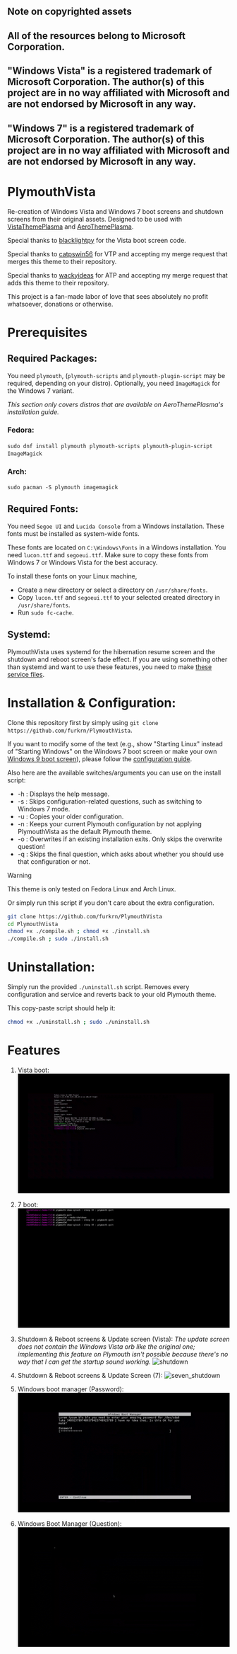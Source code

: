 ## Note on copyrighted assets
## All of the resources belong to Microsoft Corporation.
## "Windows Vista" is a registered trademark of Microsoft Corporation. The author(s) of this project are in no way affiliated with Microsoft and are not endorsed by Microsoft in any way.
## "Windows 7" is a registered trademark of Microsoft Corporation. The author(s) of this project are in no way affiliated with Microsoft and are not endorsed by Microsoft in any way.

# PlymouthVista
Re-creation of Windows Vista and Windows 7 boot screens and shutdown screens from their original assets. Designed to be used with [VistaThemePlasma](https://gitgud.io/catpswin56/vistathemeplasma) and [AeroThemePlasma](https://gitgud.io/wackyideas/AeroThemePlasma).

Special thanks to [blacklightpy](https://github.com/blacklightpy) for the Vista boot screen code.

Special thanks to [catpswin56](https://gitgud.io/catpswin56) for VTP and accepting my merge request that merges this theme to their repository.

Special thanks to [wackyideas](https://gitgud.io/wackyideas) for ATP and accepting my merge request that adds this theme to their repository.

This project is a fan-made labor of love that sees absolutely no profit whatsoever, donations or otherwise.

# Prerequisites

## Required Packages:
You need `plymouth`, (`plymouth-scripts` and `plymouth-plugin-script` may be required, depending on your distro). 
Optionally, you need `ImageMagick` for the Windows 7 variant.

*This section only covers distros that are available on AeroThemePlasma's installation guide.*
### Fedora: 
`sudo dnf install plymouth plymouth-scripts plymouth-plugin-script ImageMagick`
### Arch: 
`sudo pacman -S plymouth imagemagick`

## Required Fonts:

You need `Segoe UI` and `Lucida Console` from a Windows installation. These fonts must be installed as system-wide fonts.

These fonts are located on `C:\Windows\Fonts` in a Windows installation. You need `lucon.ttf` and `segoeui.ttf`. Make sure to copy these fonts from Windows 7 or Windows Vista for the best accuracy.

To install these fonts on your Linux machine,
- Create a new directory or select a directory on `/usr/share/fonts`.
- Copy `lucon.ttf` and `segoeui.ttf` to your selected created directory in `/usr/share/fonts`.
- Run `sudo fc-cache`.

## Systemd:
PlymouthVista uses systemd for the hibernation resume screen and the shutdown and reboot screen's fade effect.
If you are using something other than systemd and want to use these features, you need to make [these service files](./systemd).

# Installation & Configuration:

Clone this repository first by simply using `git clone https://github.com/furkrn/PlymouthVista`.

If you want to modify some of the text (e.g., show "Starting Linux" instead of "Starting Windows" on the Windows 7 boot screen or make your own [Windows 9 boot screen](https://crustywindo.ws/w/images/2/2a/Dilshad9-Boot.png)), please follow the [configuration guide](./CONFIG.md).

Also here are the available switches/arguments you can use on the install script:
- -h : Displays the help message.
- -s : Skips configuration-related questions, such as switching to Windows 7 mode.
- -u : Copies your older configuration.
- -n : Keeps your current Plymouth configuration by not applying PlymouthVista as the default Plymouth theme.
- -o : Overwrites if an existing installation exits. Only skips the overwrite question!
- -q : Skips the final question, which asks about whether you should use that configuration or not.

> [!WARNING]
> This theme is only tested on Fedora Linux and Arch Linux.

Or simply run this script if you don't care about the extra configuration.

```sh
git clone https://github.com/furkrn/PlymouthVista
cd PlymouthVista
chmod +x ./compile.sh ; chmod +x ./install.sh
./compile.sh ; sudo ./install.sh
```

# Uninstallation:
Simply run the provided `./uninstall.sh` script. Removes every configuration and service and reverts back to your old Plymouth theme.

This copy-paste script should help it:
```sh
chmod +x ./uninstall.sh ; sudo ./uninstall.sh
```

# Features

1. Vista boot:
![boot](screenshots/boot.gif)

2. 7 boot:
![seven](screenshots/seven.gif)

3. Shutdown & Reboot screens & Update screen (Vista):
*The update screen does not contain the Windows Vista orb like the original one; implementing this feature on Plymouth isn't possible because there's no way that I can get the startup sound working.*
![shutdown](screenshots/shutdown.gif)

4. Shutdown & Reboot screens & Update Screen (7):
![seven_shutdown](screenshots/seven_shutdown.gif)

5. Windows boot manager (Password):
![password](screenshots/password.gif)

6. Windows Boot Manager (Question):
![question](screenshots/question.gif)
